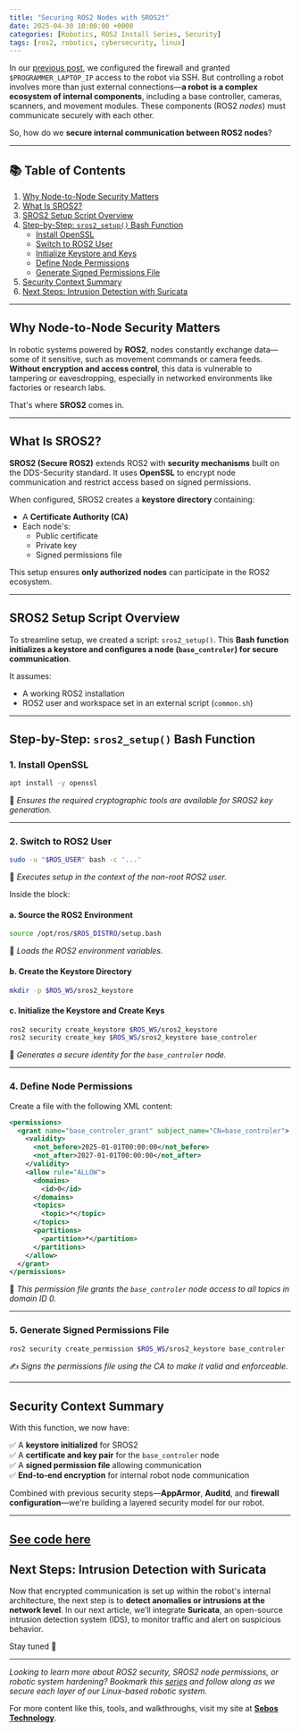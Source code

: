 ```yaml
---
title: "Securing ROS2 Nodes with SROS2t"
date: 2025-04-30 10:00:00 +0000
categories: [Robotics, ROS2 Install Series, Security]
tags: [ros2, robotics, cybersecurity, linux]
---
```


In our [previous post](https://dev.to/sebos/securing-ros-2-with-apparmor-and-auditd-a-practical-guide-16fb), we configured the firewall and granted `$PROGRAMMER_LAPTOP_IP` access to the robot via SSH. But controlling a robot involves more than just external connections—**a robot is a complex ecosystem of internal components**, including a base controller, cameras, scanners, and movement modules. These components (ROS2 *nodes*) must communicate securely with each other.

So, how do we **secure internal communication between ROS2 nodes**?

---

## 📚 Table of Contents

1. [Why Node-to-Node Security Matters](#why-node-to-node-security-matters)
2. [What Is SROS2?](#what-is-sros2)
3. [SROS2 Setup Script Overview](#sros2-setup-script-overview)
4. [Step-by-Step: `sros2_setup()` Bash Function](#step-by-step-sros2_setup-bash-function)
   - [Install OpenSSL](#1-install-openssl)
   - [Switch to ROS2 User](#2-switch-to-ros-user)
   - [Initialize Keystore and Keys](#3-initialize-keystore-and-keys)
   - [Define Node Permissions](#4-define-node-permissions)
   - [Generate Signed Permissions File](#5-generate-signed-permissions-file)
5. [Security Context Summary](#security-context-summary)
6. [Next Steps: Intrusion Detection with Suricata](#next-steps-intrusion-detection-with-suricata)

---

## Why Node-to-Node Security Matters

In robotic systems powered by **ROS2**, nodes constantly exchange data—some of it sensitive, such as movement commands or camera feeds. **Without encryption and access control**, this data is vulnerable to tampering or eavesdropping, especially in networked environments like factories or research labs.

That's where **SROS2** comes in.

---

## What Is SROS2?

**SROS2 (Secure ROS2)** extends ROS2 with **security mechanisms** built on the DDS-Security standard. It uses **OpenSSL** to encrypt node communication and restrict access based on signed permissions.

When configured, SROS2 creates a **keystore directory** containing:

- A **Certificate Authority (CA)**
- Each node's:
  - Public certificate
  - Private key
  - Signed permissions file

This setup ensures **only authorized nodes** can participate in the ROS2 ecosystem.

---

## SROS2 Setup Script Overview

To streamline setup, we created a script: `sros2_setup()`. This **Bash function initializes a keystore and configures a node (`base_controler`) for secure communication**.

It assumes:
- A working ROS2 installation
- ROS2 user and workspace set in an external script (`common.sh`)

---

## Step-by-Step: `sros2_setup()` Bash Function

### 1. Install OpenSSL

```bash
apt install -y openssl
```

🔧 *Ensures the required cryptographic tools are available for SROS2 key generation.*

---

### 2. Switch to ROS2 User

```bash
sudo -u "$ROS_USER" bash -c '...'
```

🏃 *Executes setup in the context of the non-root ROS2 user.*

Inside the block:

#### a. Source the ROS2 Environment

```bash
source /opt/ros/$ROS_DISTRO/setup.bash
```

🔗 *Loads the ROS2 environment variables.*

#### b. Create the Keystore Directory

```bash
mkdir -p $ROS_WS/sros2_keystore
```

#### c. Initialize the Keystore and Create Keys

```bash
ros2 security create_keystore $ROS_WS/sros2_keystore
ros2 security create_key $ROS_WS/sros2_keystore base_controler
```

🔐 *Generates a secure identity for the `base_controler` node.*

---

### 4. Define Node Permissions

Create a file with the following XML content:

```xml
<permissions>
  <grant name="base_controler_grant" subject_name="CN=base_controler">
    <validity>
      <not_before>2025-01-01T00:00:00</not_before>
      <not_after>2027-01-01T00:00:00</not_after>
    </validity>
    <allow rule="ALLOW">
      <domains>
        <id>0</id>
      </domains>
      <topics>
        <topic>*</topic>
      </topics>
      <partitions>
        <partition>*</partition>
      </partitions>
    </allow>
  </grant>
</permissions>
```

📜 *This permission file grants the `base_controler` node access to all topics in domain ID 0.*

---

### 5. Generate Signed Permissions File

```bash
ros2 security create_permission $ROS_WS/sros2_keystore base_controler
```

✍️ *Signs the permissions file using the CA to make it valid and enforceable.*

---

## Security Context Summary

With this function, we now have:

✅ A **keystore initialized** for SROS2  
✅ A **certificate and key pair** for the `base_controler` node  
✅ A **signed permission file** allowing communication  
✅ **End-to-end encryption** for internal robot node communication

Combined with previous security steps—**AppArmor**, **Auditd**, and **firewall configuration**—we're building a layered security model for our robot.

---
[See code here](https://github.com/richard-sebos/Ethical-Hacking-Robot/tree/main/SROS2)
---

## Next Steps: Intrusion Detection with Suricata

Now that encrypted communication is set up within the robot's internal architecture, the next step is to **detect anomalies or intrusions at the network level**. In our next article, we’ll integrate **Suricata**, an open-source intrusion detection system (IDS), to monitor traffic and alert on suspicious behavior.

Stay tuned 👀

---

*Looking to learn more about ROS2 security, SROS2 node permissions, or robotic system hardening? Bookmark this [series](https://dev.to/sebos/secure-ros2-setup-hardening-your-robot-project-from-the-start-448a) and follow along as we secure each layer of our Linux-based robotic system.*

For more content like this, tools, and walkthroughs, visit my site at **[Sebos Technology](https://sebostechnology.com)**.
